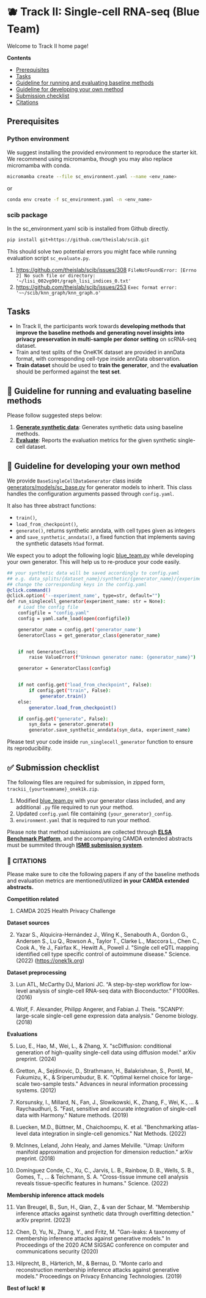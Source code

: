 # :blueberries: Track II: Single-cell RNA-seq (Blue Team)

Welcome to Track II home page! 

**Contents**
- [Prerequisites](#prerequisites)
- [Tasks](#tasks)
- [Guideline for running and evaluating baseline methods](#thread-guideline-for-running-and-evaluating-baseline-methods)
- [Guideline for developing your own method](#bookmark_tabs-guideline-for-developing-your-own-method)
- [Submission checklist](#white_check_mark-submission-checklist)
- [Citations](#pencil-citations)


## Prerequisites

### Python environment

We suggest installing the provided environment to reproduce the starter kit. We recommend using micromamba, though you may also replace micromamba with conda. 

```bash
micromamba create --file sc_environment.yaml --name <env_name>
```

or

```bash
conda env create -f sc_environment.yaml -n <env_name>
```

### scib package

In the sc_environment.yaml scib is installed from Github directly.
```bash
pip install git+https://github.com/theislab/scib.git
```

This should solve two potential errors you might face while running evaluation script `sc_evaluate.py`.

1. https://github.com/theislab/scib/issues/308 `FileNotFoundError: [Errno 2] No such file or directory: '~/lisi_002vg90t/graph_lisi_indices_0.txt'`
2. https://github.com/theislab/scib/issues/253 `Exec format error: '~~/scib/knn_graph/knn_graph.o' ` 


## Tasks 
- In Track II, the participants work towards **developing methods that improve the baseline methods and generating novel insights into privacy preservation in multi-sample per donor setting** on scRNA-seq dataset.
- Train and test splits of the OneK1K dataset are provided in annData format, with corresponding cell-type inside annData observation. 
- **Train dataset** should be used to **train the generator**, and the **evaluation** should be performed against the **test set**. 
 

## :thread: Guideline for running and evaluating baseline methods

Please follow suggested steps below:
1. **[Generate synthetic data](/experiments/track_ii/1_generation/)**: Generates synthetic data using baseline methods. 
2. **[Evaluate](/experiments/track_ii/2_evaluation/)**: Reports the evaluation metrics for the given synthetic single-cell dataset. 



## :bookmark_tabs: Guideline for developing your own method

We provide `BaseSingleCellDataGenerator` class inside [generators/models/sc_base.py](/src/generators/models/sc_base.py) for generator models to inherit. This class handles the configuration arguments passed through `config.yaml`. 

It also has three abstract functions:  
- `train()`, 
- `load_from_checkpoint()`, 
- `generate()`, returns synthetic anndata, with cell types given as integers 
-  and `save_synthetic_anndata()`, a fixed function that implements saving the synthetic datasets `h5ad` format. 

We expect you to adopt the following logic [blue_team.py](/src/generators/blue_team.py) while developing your own generator. This will help us to re-produce your code easily. 



```bash
## your synthetic data will be saved accordingly to config.yaml
## e.g. data_splits/{dataset_name}/synthetic/{generator_name}/{experiment_name}
## change the corresponding keys in the config.yaml
@click.command()
@click.option('--experiment_name', type=str, default="")
def run_singlecell_generator(experiment_name: str = None):
    # Load the config file
    configfile = "config.yaml"
    config = yaml.safe_load(open(configfile))

    generator_name = config.get('generator_name')
    GeneratorClass = get_generator_class(generator_name)


    if not GeneratorClass:
        raise ValueError(f"Unknown generator name: {generator_name}")

    generator = GeneratorClass(config)


    if not config.get("load_from_checkpoint", False):
        if config.get("train", False):
            generator.train()
    else:
        generator.load_from_checkpoint()

    if config.get("generate", False):
        syn_data = generator.generate()
        generator.save_synthetic_anndata(syn_data, experiment_name)
```

Please test your code inside `run_singlecell_generator` function to ensure its reproducibility. 


## :white_check_mark: Submission checklist
The following files are required for submission, in zipped form, `trackii_{yourteamname}_onek1k.zip`. 

1. Modified [blue_team.py](/src/generators/blue_team.py) with your generator class included, and any additional `.py` file required to run your method. 
2. Updated `config.yaml` file containing `{your_generator}_config`. 
3. `environment.yaml` that is required to run your method.

Please note that method submissions are collected through [**ELSA Benchmark Platform**](https://benchmarks.elsa-ai.eu/?ch=4), and the accompanying CAMDA extended abstracts must be summited through [**ISMB submission system**](https://www.iscb.org/ismbeccb2025/home).  


### :pencil: CITATIONS

Please make sure to cite the following papers if any of the baseline methods and evaluation metrics are mentioned/utilized **in your CAMDA extended abstracts.**

**Competition related**

1. CAMDA 2025 Health Privacy Challenge

**Dataset sources**

2. Yazar S., Alquicira-Hernández J., Wing K., Senabouth A., Gordon G., Andersen S., Lu Q., Rowson A., Taylor T., Clarke L., Maccora L., Chen C., Cook A., Ye J., Fairfax K., Hewitt A., Powell J. "Single cell eQTL mapping identified cell type specific control of autoimmune disease." Science. (2022) (https://onek1k.org) 


**Dataset preprocessing**

3. Lun ATL, McCarthy DJ, Marioni JC. “A step-by-step workflow for low-level analysis of single-cell RNA-seq data with Bioconductor.” F1000Res. (2016)

4. Wolf, F. Alexander, Philipp Angerer, and Fabian J. Theis. "SCANPY: large-scale single-cell gene expression data analysis." Genome biology. (2018)


**Evaluations**

5. Luo, E., Hao, M., Wei, L., & Zhang, X. "scDiffusion: conditional generation of high-quality single-cell data using diffusion model." arXiv preprint. (2024)

6. Gretton, A., Sejdinovic, D., Strathmann, H., Balakrishnan, S., Pontil, M., Fukumizu, K., & Sriperumbudur, B. K.  "Optimal kernel choice for large-scale two-sample tests." Advances in neural information processing systems. (2012)

7. Korsunsky, I., Millard, N., Fan, J., Slowikowski, K., Zhang, F., Wei, K., ... & Raychaudhuri, S. "Fast, sensitive and accurate integration of single-cell data with Harmony." Nature methods. (2019)

8. Luecken, M.D., Büttner, M., Chaichoompu, K. et al. "Benchmarking atlas-level data integration in single-cell genomics." Nat Methods. (2022)

9. McInnes, Leland, John Healy, and James Melville. "Umap: Uniform manifold approximation and projection for dimension reduction." arXiv preprint. (2018)

10. Domínguez Conde, C., Xu, C., Jarvis, L. B., Rainbow, D. B., Wells, S. B., Gomes, T., ... & Teichmann, S. A. "Cross-tissue immune cell analysis reveals tissue-specific features in humans." Science. (2022)
 

**Membership inference attack models**

11. Van Breugel, B., Sun, H., Qian, Z., & van der Schaar, M. "Membership inference attacks against synthetic data through overfitting detection." arXiv preprint. (2023)

12. Chen, D, Yu, N., Zhang, Y., and Fritz, M. "Gan-leaks: A taxonomy of membership inference attacks against generative models."  In Proceedings of the 2020 ACM SIGSAC conference on computer and communications security (2020)

13. Hilprecht, B., Härterich, M., & Bernau, D.  "Monte carlo and reconstruction membership inference attacks against generative models." Proceedings on Privacy Enhancing Technologies. (2019)

<!-- comment 16. Hayes, J., Melis, L., Danezis, G. & De Cristofaro, E. "Logan: Membership inference attacks against generative models." arXiv preprint. (2019) -->






**Best of luck!** :four_leaf_clover:





